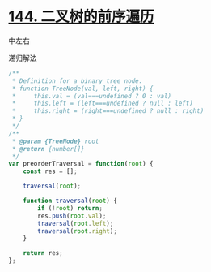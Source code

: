# [144. 二叉树的前序遍历](https://leetcode.cn/problems/binary-tree-preorder-traversal/)



中左右



递归解法

```js
/**
 * Definition for a binary tree node.
 * function TreeNode(val, left, right) {
 *     this.val = (val===undefined ? 0 : val)
 *     this.left = (left===undefined ? null : left)
 *     this.right = (right===undefined ? null : right)
 * }
 */
/**
 * @param {TreeNode} root
 * @return {number[]}
 */
var preorderTraversal = function(root) {
    const res = [];

    traversal(root);

    function traversal(root) {
        if (!root) return;
        res.push(root.val);
        traversal(root.left);
        traversal(root.right);
    }

    return res;
};
```

